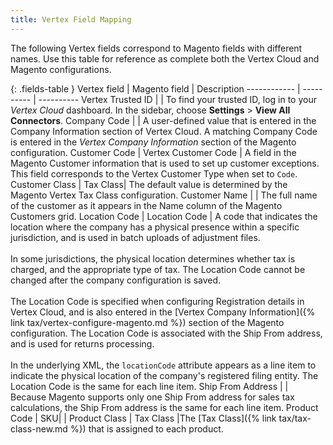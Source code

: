 ```yaml
---
title: Vertex Field Mapping
---
```



The following Vertex fields correspond to Magento fields with different names. Use this table for reference as complete both the Vertex Cloud and Magento configurations.

{: .fields-table }
Vertex field | Magento field | Description
------------ | ---------- | ----------
Vertex Trusted ID | | To find your trusted ID, log in to your _Vertex Cloud_ dashboard. In the sidebar, choose **Settings** > **View All Connectors**.
Company Code | | A user-defined value that is entered in the Company Information section of Vertex Cloud. A matching Company Code is entered in the _Vertex Company Information_ section of the Magento configuration.
Customer Code | Vertex Customer Code | A field in the Magento Customer information that is used to set up customer exceptions. This field corresponds to the Vertex Customer Type when set to `Code`.
Customer Class | Tax Class| The default value is determined by the Magento Vertex Tax Class configuration.
Customer Name | | The full name of the customer as it appears in the Name column of the Magento Customers grid.
Location Code | Location Code | A code that indicates the location where the company has a physical presence within a specific jurisdiction, and is used in batch uploads of adjustment files.<br><br>In some jurisdictions, the physical location determines whether tax is charged, and the appropriate type of tax. The Location Code cannot be changed after the company configuration is saved.<br><br>The Location Code is specified when configuring Registration details in Vertex Cloud, and is also entered in the [Vertex Company Information]({% link tax/vertex-configure-magento.md %}) section of the Magento configuration. The Location Code is associated with the Ship From address, and is used for returns processing.<br><br>In the underlying XML, the `locationCode` attribute appears  as a line item to indicate the physical location of the company's registered filing entity. The Location Code is the same for each line item.
Ship From Address | | Because Magento supports only one Ship From address for sales tax calculations, the Ship From address is the same for each line item.
Product Code | SKU| |
Product Class | Tax Class |The [Tax Class]({% link tax/tax-class-new.md %}) that is assigned to each product.

<!--
This is a style declaration so that headers are not multi-wrapped by table auto styling for column widths.
-->
<style>
.fields-table td:first-of-type {
  width: 200px;
}
.fields-table td:nth-of-type(2) {
  width: 200px;
}
</style>